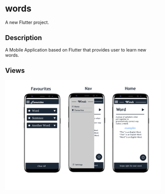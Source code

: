 # words

A new Flutter project.

## Description

A Mobile Application based on Flutter that provides user to learn new words.

## Views
<img src="/Plan/Plan.jpg" width="600" />
